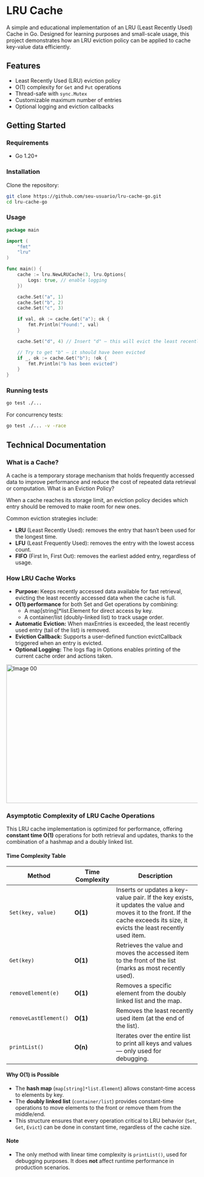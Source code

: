 # LRU Cache

A simple and educational implementation of an LRU (Least Recently Used) Cache in Go. Designed for learning purposes and small-scale usage, this project demonstrates how an LRU eviction policy can be applied to cache key-value data efficiently.

## Features

- Least Recently Used (LRU) eviction policy
- O(1) complexity for `Get` and `Put` operations
- Thread-safe with `sync.Mutex`
- Customizable maximum number of entries
- Optional logging and eviction callbacks

## Getting Started

### Requirements

- Go 1.20+

### Installation

Clone the repository:

```bash
git clone https://github.com/seu-usuario/lru-cache-go.git
cd lru-cache-go
```

### Usage

```go
package main

import (
	"fmt"
	"lru"
)

func main() {
	cache := lru.NewLRUCache(3, lru.Options{
		Logs: true, // enable logging
	})

	cache.Set("a", 1)
	cache.Set("b", 2)
	cache.Set("c", 3)

	if val, ok := cache.Get("a"); ok {
		fmt.Println("Found:", val)
	}

	cache.Set("d", 4) // Insert "d" — this will evict the least recently used key, which is "b"

	// Try to get "b" — it should have been evicted
	if _, ok := cache.Get("b"); !ok {
		fmt.Println("b has been evicted")
	}
}
```

### Running tests

```bash
go test ./...
```

For concurrency tests:

```bash
go test ./... -v -race
```

## Technical Documentation

### What is a Cache?

A cache is a temporary storage mechanism that holds frequently accessed data to improve performance and reduce the cost of repeated data retrieval or computation.
What is an Eviction Policy?

When a cache reaches its storage limit, an eviction policy decides which entry should be removed to make room for new ones.

Common eviction strategies include:
- **LRU** (Least Recently Used): removes the entry that hasn’t been used for the longest time.
- **LFU** (Least Frequently Used): removes the entry with the lowest access count.
- **FIFO** (First In, First Out): removes the earliest added entry, regardless of usage.

### How LRU Cache Works

- **Purpose:** Keeps recently accessed data available for fast retrieval, evicting the least recently accessed data when the cache is full.
- **O(1) performance** for both Set and Get operations by combining:
  - A map[string]*list.Element for direct access by key.
  - A container/list (doubly-linked list) to track usage order.
- **Automatic Eviction:** When maxEntries is exceeded, the least recently used entry (tail of the list) is removed.
- **Eviction Callback:** Supports a user-defined function evictCallback triggered when an entry is evicted.
- **Optional Logging:** The logs flag in Options enables printing of the current cache order and actions taken.

<img width="1121" height="365" alt="Image 00" src="https://github.com/user-attachments/assets/9155258f-d8dd-4a65-b2e2-0d92eb819b7f" />


### Asymptotic Complexity of LRU Cache Operations

This LRU cache implementation is optimized for performance, offering **constant time O(1)** operations for both retrieval and updates, thanks to the combination of a hashmap and a doubly linked list.

#### Time Complexity Table

| Method              | Time Complexity | Description |
|---------------------|------------------|-------------|
| `Set(key, value)`   | **O(1)**         | Inserts or updates a key-value pair. If the key exists, it updates the value and moves it to the front. If the cache exceeds its size, it evicts the least recently used item. |
| `Get(key)`          | **O(1)**         | Retrieves the value and moves the accessed item to the front of the list (marks as most recently used). |
| `removeElement(e)`  | **O(1)**         | Removes a specific element from the doubly linked list and the map. |
| `removeLastElement()`| **O(1)**        | Removes the least recently used item (at the end of the list). |
| `printList()`       | **O(n)**         | Iterates over the entire list to print all keys and values — only used for debugging. |

#### Why O(1) is Possible

- The **hash map** (`map[string]*list.Element`) allows constant-time access to elements by key.
- The **doubly linked list** (`container/list`) provides constant-time operations to move elements to the front or remove them from the middle/end.
- This structure ensures that every operation critical to LRU behavior (`Set`, `Get`, `Evict`) can be done in constant time, regardless of the cache size.

#### Note

- The only method with linear time complexity is `printList()`, used for debugging purposes. It does **not** affect runtime performance in production scenarios.
